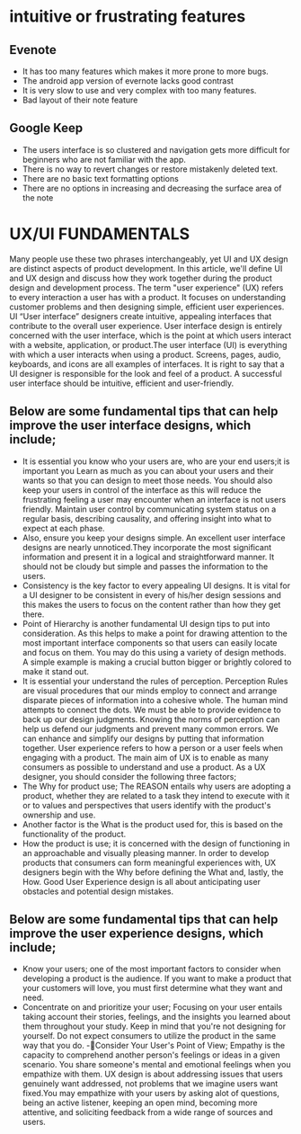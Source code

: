 #  intuitive or frustrating features
## Evenote
- It has too many features which makes it more prone to more bugs.
- The android app version of evernote lacks good contrast
- It is very slow to use and very complex with too many features.
- Bad layout of their note feature
## Google Keep
- The users interface is so clustered and navigation gets more difficult for beginners who are not familiar with the app.
- There is no way to revert changes or restore mistakenly deleted text.
- There are no basic text formatting options
- There are no options in increasing and decreasing the surface area of the note



# UX/UI FUNDAMENTALS
Many people use these two phrases interchangeably, yet UI and UX design are distinct aspects of product development. In this article, we'll define UI and UX design and discuss how they work together during the product design and development process. The term "user experience" (UX) refers to every interaction a user has with a product. It focuses on understanding customer problems and then designing simple, efficient user experiences.
UI “User interface” designers create intuitive, appealing interfaces that contribute to the overall user experience. User interface design is entirely concerned with the user interface, which is the point at which users interact with a website, application, or product.The user interface (UI) is everything with which a user interacts when using a product. Screens, pages, audio, keyboards, and icons are all examples of interfaces. It is right to say that a UI designer is responsible for the look and feel of a product. A successful user interface should be intuitive, efficient and user-friendly.
## Below are some fundamental tips that can help improve the user interface designs, which include;
- It is essential you know who your users are, who are your end users;it is important you Learn as much as you can about your users and their wants so that you can design to meet those needs. You should also keep your users in control of the interface as this will reduce the frustrating feeling a user may encounter when an interface is not users friendly. Maintain user control by communicating system status on a regular basis, describing causality, and offering insight into what to expect at each phase.
- Also, ensure you keep your designs simple. An excellent user interface designs are nearly unnoticed.They incorporate the most significant information and present it in a logical and straightforward manner. It should not be cloudy but simple and passes the information to the users. 
- Consistency is the key factor to every appealing UI designs. It is vital for a UI designer to be consistent in every of his/her design sessions and this makes the users to focus on the content rather than how they get there.
- Point of Hierarchy is another fundamental UI design tips to put into consideration. As this helps to make a point for drawing attention to the most important interface components so that users can easily locate and focus on them. You may do this using a variety of design methods. A simple example is making a crucial button bigger or brightly colored to make it stand out.
- It is essential your understand the rules of perception. Perception Rules are visual procedures that our minds employ to connect and arrange disparate pieces of information into a cohesive whole. The human mind attempts to connect the dots. We must be able to provide evidence to back up our design judgments. Knowing the norms of perception can help us defend our judgments and prevent many common errors. We can enhance and simplify our designs by putting that information together.
User experience refers to how a person or a user feels when engaging with a product. The main aim of UX is to enable as many consumers as possible to understand and use a product.
As a UX designer, you should consider the following three factors;
- The Why for product use; The REASON entails why users are adopting a product, whether they are related to a task they intend to execute with it or to values and perspectives that users identify with the product's ownership and use.
- Another factor is the What is the product used for, this is based on the functionality of the product.
- How the product is use; it is concerned with the design of functioning in an approachable and visually pleasing manner.
In order to develop products that consumers can form meaningful experiences with, UX designers begin with the Why before defining the What and, lastly, the How. Good User Experience design is all about anticipating user obstacles and potential design mistakes.
## Below are some fundamental tips that can help improve the user experience designs, which include;
- Know your users; one of the most important factors to consider when developing a product is the audience. If you want to make a product that your customers will love, you must first determine what they want and need.
- Concentrate on and prioritize your user; Focusing on your user entails taking account their stories, feelings, and the insights you learned about them throughout your study. Keep in mind that you're not designing for yourself. Do not expect consumers to utilize the product in the same way that you do.
-Consider Your User's Point of View; Empathy is the capacity to comprehend another person's feelings or ideas in a given scenario. You share someone's mental and emotional feelings when you empathize with them. UX design is about addressing issues that users genuinely want addressed, not problems that we imagine users want fixed.You may empathize with your users by asking alot of questions, being an active listener, keeping an open mind, becoming more attentive, and soliciting feedback from a wide range of sources and users.
